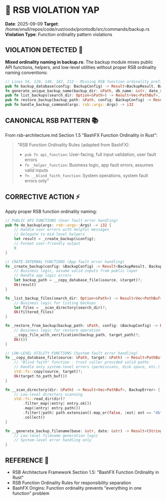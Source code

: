 # 🦊 RSB VIOLATION YAP
**Date**: 2025-09-09
**Target**: /home/xnull/repos/code/rust/oodx/prontodb/src/commands/backup.rs
**Violation Type**: Function ordinality pattern violations

## VIOLATION DETECTED 🚨

**Mixed ordinality naming in backup.rs**: The backup module mixes public API functions, helpers, and low-level utilities without proper RSB ordinality naming conventions:

```rust
// Lines 54, 120, 146, 182, 212 - Missing RSB function ordinality prefixes
pub fn backup_database(config: BackupConfig) -> Result<BackupResult, BackupError>
fn generate_unique_backup_name(backup_dir: &Path, db_name: &str, date_str: &str) -> Result<(String, Option<u32>), BackupError>
pub fn list_backups(search_dir: Option<&Path>) -> Result<Vec<PathBuf>, BackupError>
pub fn restore_backup(backup_path: &Path, config: BackupConfig) -> Result<(), BackupError>
pub fn handle_backup_command(args: rsb::args::Args) -> i32
```

## CANONICAL RSB PATTERN 📚

From rsb-architecture.md Section 1.5 "BashFX Function Ordinality in Rust":
> "RSB Function Ordinality Rules (adapted from BashFX):
> - `pub fn api_function`: User-facing, full input validation, user fault errors  
> - `fn _helper_function`: Business logic, app fault errors, assumes valid inputs
> - `fn __blind_faith_function`: System operations, system fault errors only"

## CORRECTIVE ACTION ⚡

Apply proper RSB function ordinality naming:

```rust
// PUBLIC API FUNCTIONS (User fault error handling)  
pub fn do_backup(args: rsb::args::Args) -> i32 {
    // Handle user errors with helpful messages
    // Delegate to mid-level helpers
    let result = _create_backup(&config);
    // Format user-friendly output
    0
}

// CRATE-INTERNAL FUNCTIONS (App fault error handling)
fn _create_backup(config: &BackupConfig) -> Result<BackupResult, BackupError> {
    // Business logic, assume valid inputs from public layer
    // Handle app logic errors
    let backup_path = __copy_database_file(&source, &target)?;
    Ok(result)
}

fn _list_backup_files(search_dir: Option<&Path>) -> Result<Vec<PathBuf>, BackupError> {
    // Business logic for listing backups
    let files = __scan_directory(search_dir)?;
    Ok(filtered_files)
}

fn _restore_from_backup(backup_path: &Path, config: &BackupConfig) -> Result<(), BackupError> {
    // Business logic for restore operation
    __copy_file_with_verification(backup_path, target_path)?;
    Ok(())
}

// LOW-LEVEL UTILITY FUNCTIONS (System fault error handling)
fn __copy_database_file(source: &Path, target: &Path) -> Result<PathBuf, BackupError> {
    // "Blind faith" function - trust caller provided valid paths
    // Handle only system-level errors (permissions, disk space, etc.)
    std::fs::copy(source, target)?;
    Ok(target.to_path_buf())
}

fn __scan_directory(dir: &Path) -> Result<Vec<PathBuf>, BackupError> {
    // Low-level directory scanning
    std::fs::read_dir(dir)?
        .filter_map(|entry| entry.ok())
        .map(|entry| entry.path())
        .filter(|path| path.extension().map_or(false, |ext| ext == "db"))
        .collect()
}

fn __generate_backup_filename(base: &str, date: &str) -> Result<(String, Option<u32>), BackupError> {
    // Low-level filename generation logic
    // System-level error handling only
}
```

## REFERENCE 📖
- RSB Architecture Framework Section 1.5: "BashFX Function Ordinality in Rust"  
- RSB Function Ordinality Rules for responsibility separation
- BashFX Origins: Function ordinality prevents "everything in one function" problem
